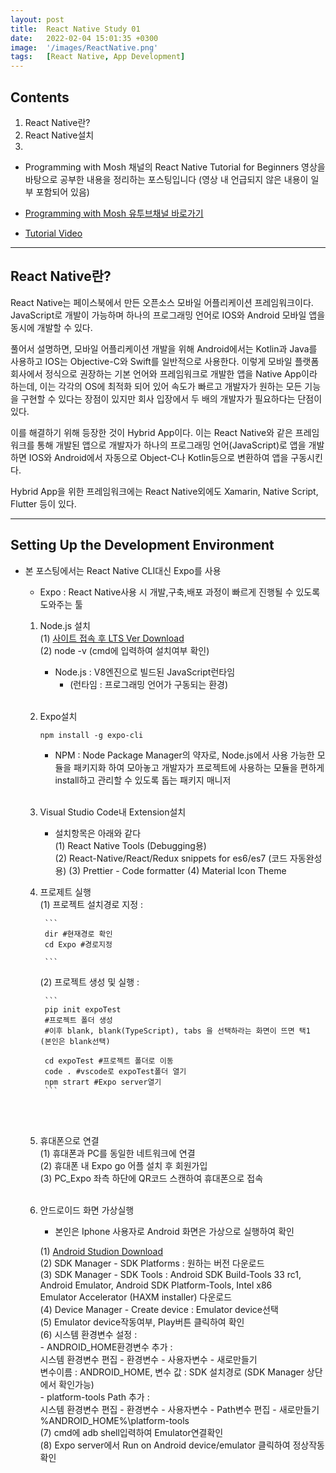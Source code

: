 ```yaml
---
layout: post
title:  React Native Study 01
date:   2022-02-04 15:01:35 +0300
image:  '/images/ReactNative.png'
tags:   [React Native, App Development]
---
```


## Contents <br/>
1. React Native란?<br/>
2. React Native설치<br/>
3. 


* Programming with Mosh 채널의 React Native Tutorial for Beginners 영상을 바탕으로 공부한 내용을 정리하는 포스팅입니다 (영상 내 언급되지 않은 내용이 일부 포함되어 있음)

* [Programming with Mosh 유투브채널 바로가기](https://www.youtube.com/watch?v=0-S5a0eXPoc&t=790s)

* [Tutorial Video](https://www.youtube.com/watch?v=0-S5a0eXPoc&t=790s)

___

## React Native란?<br/>
React Native는 페이스북에서 만든 오픈소스 모바일 어플리케이션 프레임워크이다. JavaScript로 개발이 가능하며 하나의 프로그래밍 언어로 IOS와 Android 모바일 앱을 동시에 개발할 수 있다.<br/>

풀어서 설명하면, 모바일 어플리케이션 개발을 위해 Android에서는 Kotlin과 Java를 사용하고 IOS는 Objective-C와 Swift를 일반적으로 사용한다. 이렇게 모바일 플랫폼 회사에서 정식으로 권장하는 기본 언어와 프레임워크로 개발한 앱을 Native App이라 하는데, 이는 각각의 OS에 최적화 되어 있어 속도가 빠르고 개발자가 원하는 모든 기능을 구현할 수 있다는 장점이 있지만 회사 입장에서 두 배의 개발자가 필요하다는 단점이 있다. <br/>

이를 해결하기 위해 등장한 것이 Hybrid App이다. 이는 React Native와 같은 프레임워크를 통해 개발된 앱으로 개발자가 하나의 프로그래밍 언어(JavaScript)로 앱을 개발하면 IOS와 Android에서 자동으로 Object-C나 Kotlin등으로 변환하여 앱을 구동시킨다. <br/>

Hybrid App을 위한 프레임워크에는 React Native외에도 Xamarin, Native Script, Flutter 등이 있다.

___

## Setting Up the Development Environment<br/>
- 본 포스팅에서는 React Native CLI대신 Expo를 사용 <br/>

    * Expo :  React Native사용 시 개발,구축,배포 과정이 빠르게 진행될 수 있도록 도와주는 툴<br/>

    1. Node.js 설치<br/>
        (1) [사이트 접속 후 LTS Ver Download](https://nodejs.org/en/)<br/>
        (2) node -v (cmd에 입력하여 설치여부 확인)<br/>

        * Node.js : V8엔진으로 빌드된 JavaScript런타임<br/>
            * (런타임 : 프로그래밍 언어가 구동되는 환경)<br/><br/>

    2. Expo설치 <br/>

        ```
        npm install -g expo-cli
        ```

        * NPM : Node Package Manager의 약자로, Node.js에서 사용 가능한 모듈을 패키지화 하여 모아놓고 개발자가 프로젝트에 사용하는 모듈을 편하게 install하고 관리할 수 있도록 돕는 패키지 매니저<br/><br/>
    
    3. Visual Studio Code내 Extension설치<br/>
        * 설치항목은 아래와 같다<br/>
        (1) React Native Tools (Debugging용)<br/>
        (2) React-Native/React/Redux snippets for es6/es7 (코드 자동완성용)
        (3) Prettier - Code formatter
        (4) Material Icon Theme

    4. 프로제트 실행<br/>
        (1) 프로젝트 설치경로 지정 : 

            ```
            dir #현재경로 확인
            cd Expo #경로지정

            ``` 

        (2) 프로젝트 생성 및 실행 : 
        
            ```
            pip init expoTest
            #프로젝트 폴더 생성
            #이후 blank, blank(TypeScript), tabs 을 선택하라는 화면이 뜨면 택1 (본인은 blank선택)

            cd expoTest #프로젝트 폴더로 이동
            code . #vscode로 expoTest폴더 열기
            npm strart #Expo server열기
            ``` 
    <br/><br/>
    
    5. 휴대폰으로 연결<br/>
        (1) 휴대폰과 PC를 동일한 네트워크에 연결<br/>
        (2) 휴대폰 내 Expo go 어플 설치 후 회원가입<br/>
        (3) PC_Expo 좌측 하단에 QR코드 스캔하여 휴대폰으로 접속<br/><br/>


    6. 안드로이드 화면 가상실행<br/>
        * 본인은 Iphone 사용자로 Android 화면은 가상으로 실행하여 확인<br/>

        (1) [Android Studion Download](https://developer.android.com/studio?gclid=Cj0KCQiA0p2QBhDvARIsAACSOOMW9pVBHxCyXdLhzdMIvCRSPOleHFa4Wj3sUoD3zzRYkq4Ot4QOezcaAgZZEALw_wcB&gclsrc=aw.ds)<br/>
        (2) SDK Manager - SDK Platforms : 원하는 버전 다운로드<br/>
        (3) SDK Manager - SDK Tools : Android SDK Build-Tools 33 rc1, Android Emulator, Android SDK Platform-Tools, Intel x86 <br/>Emulator Accelerator (HAXM installer) 다운로드<br/>
        (4) Device Manager - Create device : Emulator device선택<br/>
        (5) Emulator device작동여부, Play버튼 클릭하여 확인<br/>
        (6) 시스템 환경변수 설정 : <br/>
            - ANDROID_HOME환경변수 추가 : <br/>
                시스템 환경변수 편집 - 환경변수 - 사용자변수 - 새로만들기<br/>
                변수이름 : ANDROID_HOME, 변수 값 : SDK 설치경로 (SDK Manager 상단에서 확인가능)<br/>
            - platform-tools Path 추가 : <br/>
                시스템 환경변수 편집 - 환경변수 - 사용자변수 - Path변수 편집 - 새로만들기<br/>
                %ANDROID_HOME%\platform-tools<br/>
        (7) cmd에 adb shell입력하여 Emulator연결확인<br/>
        (8) Expo server에서 Run on Android device/emulator 클릭하여 정상작동 확인

            




        
            
